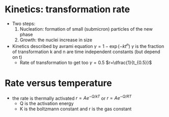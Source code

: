 # Kinetics: transformation rate
- Two steps:
	1. Nucleation: formation of small (submicron) particles of the new phase
	2. Growth: the nuclei increase in size
- Kinetics described by avrami equation
	$\gamma=1-\exp(-kt^n)$
	$\gamma$ is the fraction of transformation
	k and n are time independent constants (but depend on t)
	- Rate of transformation to get too $\gamma=0.5$
		$r=\dfrac{1}{t_{0.5}}$

# Rate versus temperature
- the rate is thermally activated
	$r=Ae^{-Q/kT}$ or $r=Ae^{-Q/RT}$
	- Q is the activation energy
	- K is the boltzmann constant and r is the gas constant